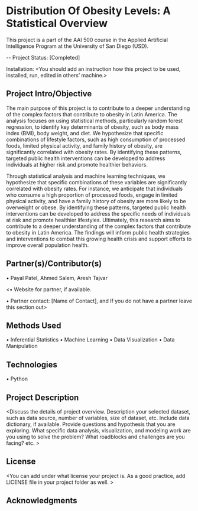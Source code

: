 # Distribution Of Obesity Levels: A Statistical Overview

This project is a part of the AAI 500 course in the Applied Artificial Intelligence Program at the University of San Diego (USD). 

-- Project Status: [Completed]

Installation:
<You should add an instruction how this project to be used, installed, run, edited in others’ machine.>
  
## Project Intro/Objective
The main purpose of this project is to contribute to a deeper understanding of the complex factors that contribute to obesity in Latin America. The analysis focuses on using statistical methods, particularly random forest regression, to identify key determinants of obesity, such as body mass index (BMI), body weight, and diet. We hypothesize that specific combinations of lifestyle factors, such as high consumption of processed foods, limited physical activity, and family history of obesity, are significantly correlated with obesity rates. By identifying these patterns, targeted public health interventions can be developed to address individuals at higher risk and promote healthier behaviors.

Through statistical analysis and machine learning techniques, we hypothesize that specific combinations of these variables are significantly correlated with obesity rates. For instance, we anticipate that individuals who consume a high proportion of processed foods, engage in limited physical activity, and have a family history of obesity are more likely to be overweight or obese. By identifying these patterns, targeted public health interventions can be developed to address the specific needs of individuals at risk and promote healthier lifestyles. Ultimately, this research aims to contribute to a deeper understanding of the complex factors that contribute to obesity in Latin America. The findings will inform public health strategies and interventions to combat this growing health crisis and support efforts to improve overall population health.

## Partner(s)/Contributor(s)  
•	Payal Patel, Ahmed Salem, Aresh Tajvar

<•	Website for partner, if available. 

•	Partner contact: [Name of Contact], and If you do not have a partner leave this section out>

## Methods Used
•	Inferential Statistics
•	Machine Learning
•	Data Visualization
•	Data Manipulation
## Technologies
•	Python

## Project Description
<Discuss the details of project overview. Description your selected dataset, such as data source, number of variables, size of dataset, etc. Include data dictionary, if available.  Provide questions and hypothesis that you are exploring. What specific data analysis, visualization, and modeling work are you using to solve the problem? What roadblocks and challenges are you facing? etc. >

## License
<You can add under what license your project is. As a good practice, add LICENSE file in your project folder as well. >

## Acknowledgments
<You can mention and thank your professors and those who technically helped you during the project. >
